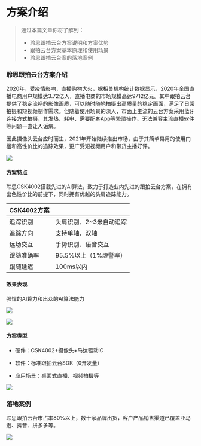 # 方案介绍

> 通过本篇文章你将了解到：
>
> - 聆思跟拍云台方案说明和方案优势
> - 跟拍云台方案基本原理和使用场景
> - 聆思跟拍云台案的落地案例



### 聆思跟拍云台方案介绍

2020年，受疫情影响，直播购物大火，据相关机构统计数据显示，2020年全国直播电商用户规模达3.72亿人，直播电商的市场规模高达9712亿元。其中跟拍云台提供了稳定流畅的影像画质，可以随时随地拍摄出高质量的稳定画面，满足了日常拍摄和短视频制作需求。但随着使用场景的深入，市面上主流的云台方案采用蓝牙连接方式拍摄，其发热、耗电、需要配套App等繁琐操作、无法兼容主流直播软件等问题一直让人诟病。

因此摄像头云台应时而生，2021年开始陆续推出市场，由于其简单易用的使用门槛和高性价比的追踪效果，更广受短视频用户和带货主播好评。

![](./pic/1.png)



#### 方案特点

聆思CSK4002搭载先进的AI算法，致力于打造业内先进的跟拍云台方案，在拥有出色性价比的前提下，同时拥有优越的头肩追踪能力。

| CSK4002方案 |                         |
| ----------- | ----------------------- |
| 追踪识别    | 头肩识别、2~3米自动追踪 |
| 追踪方向    | 支持单轴、双轴          |
| 远场交互    | 手势识别、语音交互      |
| 跟随准确率  | 95.5%以上（1%虚警率）   |
| 跟随延迟    | 100ms以内               |



#### 效果表现

强悍的AI算力和出众的AI算法能力

![](./pic/2.png)

![](./pic/3.png)



#### 方案类型

- 硬件：CSK4002+摄像头+马达驱动IC

- 软件：标准跟拍云台SDK（0开发量）

- 应用场景：桌面式直播、视频拍摄等

  

![](./pic/4.png)



### 落地案例

聆思跟拍云台市占率80%以上，数十家品牌出货，客户产品销售渠道已覆盖亚马逊、抖音、拼多多等。

![](./pic/5.png)




